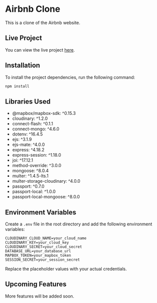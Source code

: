 # Airbnb Clone

This is a clone of the Airbnb website.

## Live Project

You can view the live project [here](https://airbnb-clone-893i.onrender.com).

## Installation

To install the project dependencies, run the following command:

```sh
npm install
```

## Libraries Used

- @mapbox/mapbox-sdk: ^0.15.3
- cloudinary: ^1.2.0
- connect-flash: ^0.1.1
- connect-mongo: ^4.6.0
- dotenv: ^16.4.5
- ejs: ^3.1.9
- ejs-mate: ^4.0.0
- express: ^4.18.2
- express-session: ^1.18.0
- joi: ^17.12.1
- method-override: ^3.0.0
- mongoose: ^8.0.4
- multer: ^1.4.5-lts.1
- multer-storage-cloudinary: ^4.0.0
- passport: ^0.7.0
- passport-local: ^1.0.0
- passport-local-mongoose: ^8.0.0

## Environment Variables

Create a `.env` file in the root directory and add the following environment variables:

```
CLOUDINARY_CLOUD_NAME=your_cloud_name
CLOUDINARY_KEY=your_cloud_key
CLOUDINARY_SECRET=your_cloud_secret
DATABASE_URL=your_database_url
MAPBOX_TOKEN=your_mapbox_token
SESSION_SECRET=your_session_secret
```

Replace the placeholder values with your actual credentials.

## Upcoming Features

More features will be added soon.
